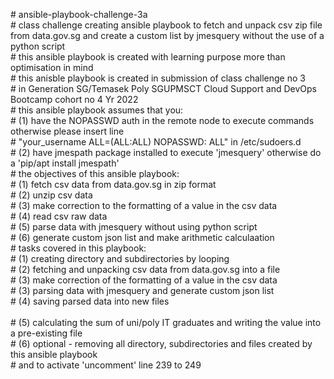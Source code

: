 \# ansible-playbook-challenge-3a <br />
\# class challenge creating ansible playbook to fetch and unpack csv zip file from data.gov.sg and create a custom list by jmesquery without the use of a python script <br />
\# this ansible playbook is created with learning purpose more than optimisation in mind <br />
\# this anisble playbook is created in submission of class challenge no 3 <br /> 
\# in Generation SG/Temasek Poly SGUPMSCT Cloud Support and DevOps Bootcamp cohort no 4 Yr 2022 <br />
\# this ansible playbook assumes that you: <br />
\# (1) have the NOPASSWD auth in the remote node to execute commands otherwise please insert line <br />
\# "your_username ALL=(ALL:ALL)       NOPASSWD: ALL" in /etc/sudoers.d <br />
\# (2) have jmespath package installed to execute 'jmesquery' otherwise do a 'pip/apt install jmespath' <br />
\# the objectives of this ansible playbook: <br />
\# (1) fetch csv data from data.gov.sg in zip format <br />
\# (2) unzip csv data <br />
\# (3) make correction to the formatting of a value in the csv data <br />
\# (4) read csv raw data <br />
\# (5) parse data with jmesquery without using python script <br />
\# (6) generate custom json list and make arithmetic calculaation <br />
\# tasks covered in this playbook: <br />
\# (1) creating directory and subdirectories by looping <br />
\# (2) fetching and unpacking csv data from data.gov.sg into a file <br />
\# (3) make correction of the formatting of a value in the csv data <br />
\# (3) parsing data with jmesquery and generate custom json list <br />
\# (4) saving parsed data into new files <br />  
\# (5) calculating the sum of uni/poly IT graduates and writing the value into a pre-existing file <br />
\# (6) optional - removing all directory, subdirectories and files created by this ansible playbook <br />
\# and to activate 'uncomment' line 239 to 249 <br />
